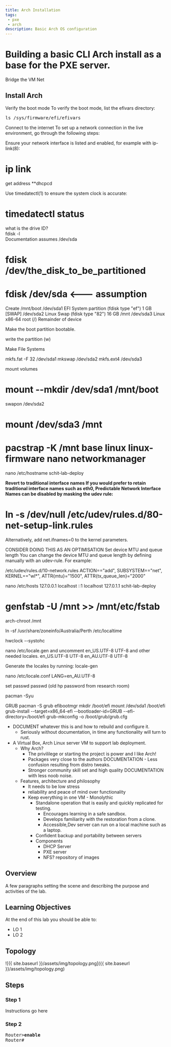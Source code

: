 ```yaml
---
title: Arch Installation
tags: 
 - pxe
 - arch
description: Basic Arch OS configuration
---
```

# Building a basic CLI Arch install as a base for the PXE server.
Bridge the VM Net


## Install Arch
Verify the boot mode
To verify the boot mode, list the efivars directory:
<pre>
ls /sys/firmware/efi/efivars
</pre>



Connect to the internet
To set up a network connection in the live environment, go through the following steps:

Ensure your network interface is listed and enabled, for example with ip-link(8):
# ip link




get address
**dhcpcd


Use timedatectl(1) to ensure the system clock is accurate:
# timedatectl status

what is the drive ID?   
fdisk -l  
Documentation assumes /dev/sda


# fdisk /dev/the_disk_to_be_partitioned
# fdisk /dev/sda   <--- assumption


Create
/mnt/boot  /dev/sda1   EFI System partition (fdisk type "ef")  1 GB  
[SWAP]     /dev/sda2   Linux Swap  (fdisk type "82")  16 GB
/mnt       /dev/sda3   Linux x86-64 root (/)  Remainder of device

Make the boot partition bootable.

write the partition (w)

Make File Systems

mkfs.fat -F 32 /dev/sda1
mkswap /dev/sda2
mkfs.ext4 /dev/sda3

mount volumes

# mount --mkdir /dev/sda1 /mnt/boot
swapon /dev/sda2
# mount /dev/sda3 /mnt


# pacstrap -K /mnt base linux linux-firmware nano networkmanager 



nano /etc/hostname
schit-lab-deploy

**Revert to traditional interface names
If you would prefer to retain traditional interface names such as eth0, Predictable Network Interface Names can be disabled by masking the udev rule:**

# ln -s /dev/null /etc/udev/rules.d/80-net-setup-link.rules
Alternatively, add net.ifnames=0 to the kernel parameters.

CONSIDER DOING THIS AS AN OPTIMISATION
Set device MTU and queue length
You can change the device MTU and queue length by defining manually with an udev-rule. For example:

/etc/udev/rules.d/10-network.rules
ACTION=="add", SUBSYSTEM=="net", KERNEL=="wl*", ATTR{mtu}="1500", ATTR{tx_queue_len}="2000"


nano /etc/hosts
127.0.0.1        localhost
::1              localhost
127.0.1.1        schit-lab-deploy


# genfstab -U /mnt >> /mnt/etc/fstab

arch-chroot /mnt



ln -sf /usr/share/zoneinfo/Australia/Perth /etc/localtime


hwclock --systohc


nano /etc/locale.gen and uncomment en_US.UTF-8 UTF-8 and other needed locales. 
en_US.UTF-8 UTF-8
en_AU.UTF-8 UTF-8

Generate the locales by running:
locale-gen


nano /etc/locale.conf
LANG=en_AU.UTF-8


set passwd
passwd  (old hp password from research room)

pacman -Syu

GRUB
pacman -S grub efibootmgr
mkdir /boot/efi
mount /dev/sda1 /boot/efi
grub-install --target=x86_64-efi --bootloader-id=GRUB --efi-directory=/boot/efi
grub-mkconfig -o /boot/grub/grub.cfg









- DOCUMENT whatever this is and how to rebuild and configure it.
    - Seriously without documentation, in time any functionality will turn to rust.
- A Virtual Box, Arch Linux server VM to support lab deployment.
    - Why Arch?
        - The privililege or starting the project is power and I like Arch!
        - Packages very close to the authors DOCUMENTATION - Less confusion resulting from distro tweaks.
        - Stronger community skill set and high quality DOCUMENTATION with less noob noise.
    - Features, architecture and philosophy
        - It needs to be low stress
        - reliability and peace of mind over functionality
        - Keep everything in one VM - Monolythic
            - Standalone operation that is easily and quickly replicated for testing.
                - Encourages learning in a safe sandbox.
                - Develops familiarity with the restoration from a clone.
                - Accessible,Dev server can run on a local machine such as a laptop.
            - Confident backup and portability between servers
            - Components
                - DHCP Server
                - PXE server
                - NFS? repository of images

## Overview
A few paragraphs setting the scene and describing the purpose and activities of the lab.

<a name="objectives"></a>
## Learning Objectives
At the end of this lab you should be able to:
- LO 1
- LO 2

## Topology
![{{ site.baseurl }}/assets/img/topology.png]({{ site.baseurl }}/assets/img/topology.png)



## Steps
### Step 1
Instructions go here

### Step 2
<pre>
Router><b>enable</b>
Router#
</pre>
